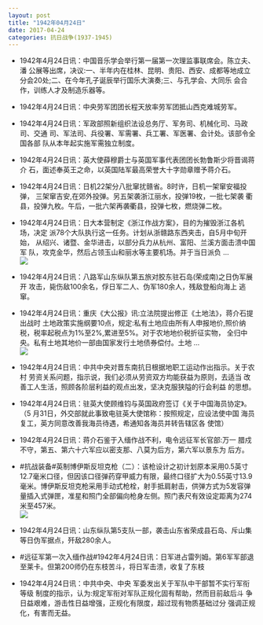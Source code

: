 ```yaml
---
layout: post
title: "1942年04月24日"
date: 2017-04-24
categories: 抗日战争(1937-1945)
---
```


<meta name="referrer" content="no-referrer" />

- 1942年4月24日讯：中国音乐学会举行第一届第一次理监事联席会。陈立夫、潘 公展等出席，决议:一、半年内在桂林、昆明、贵阳、西安、成都等地成立 分会20处;二、在今年孔子诞辰举行国乐大演奏;三、与孔学会、大同乐 会合作，训练人才及制造乐器等。 

- 1942年4月24日讯：中央劳军团团长程天放率劳军团抵山西克难城劳军。 

- 1942年4月24日讯：军政部照新组织法设总务厅、军务司、机械化司、马政司、交通 司、军法司、兵役署、军需署、兵工署、军医署、会计处。该部令全国各部 队从本年起实施军需独立制度。 

- 1942年4月24日讯：英大使薛穆爵士与英国军事代表团团长勃鲁斯少将晋谒蒋介 石，面述奉英王之命，以英国陆军最高荣誉大十字勋章赠予蒋介石。 

- 1942年4月24日讯：日机22架分八批窜扰赣省。8时许，日机一架窜安福投弹， 三架窜吉安,在郊外投弹。另五架袭浙江丽水，投弹19枚，一批七架袭 衢县，投弹九枚。午后，一批六架再袭衢县，投弹七枚，燃烧弹二枚。 

- 1942年4月24日讯：日大本营制定《浙江作战方案》，目的为摧毁浙江各机场，决定 派78个大队执行这一任务。计划从浙赣路东西夹击，自5月中旬开始， 从绍兴、诸暨、金华进击，以部分兵力从杭州、富阳、兰溪方面击溃中国军 队，攻克金华，然后占领玉山和丽水等主要机场。并于当日派负 ... <br/><img src="https://wx4.sinaimg.cn/large/aca367d8ly1fexttg7hd4j20c809zaa4.jpg" />

- 1942年4月24日讯：八路军山东纵队第五旅对胶东驻石岛(荣成南)之日伪军展开 攻击，毙伤敌100余名，俘日军二人、伪军180余人，残敌登船向海上 逃窜。 

- 1942年4月24日讯：重庆《大公报》讯:立法院提出修正《土地法》，蒋介石提出战时 土地政策实施纲要10点，规定:私有土地应由所有人申报地价,照价纳 税，税率起税点为1%至2%,累进至5%。对于农地地价税折征实物， 全归中央。私有土地其地价一部由国家发行土地债券偿付。土地 ... <br/><img src="https://wx2.sinaimg.cn/large/aca367d8ly1fexqd50wqaj20c809zglp.jpg" />

- 1942年4月24日讯：中共中央对晋东南抗日根据地职工运动作出指示。关于农村 劳资关系问题，指示说，我们必须从劳资双方均能获益为原则，去适当 改善工人生活，照顾各阶层利益的观点出发，坚决克服狭隘的行会利益 的思想。 

- 1942年4月24日讯：驻英大使顾维钧与英国政府签订《关于中国海员协定》。（5 月31日，外交部就此事致电驻英大使馆称：按照规定，应设法使中国 海员复工，英方同意改善我海员待遇，希通知各海员并转告辖区各 使馆） 

- 1942年4月24日讯：蒋介石鉴于入缅作战不利，电令远征军长官部:万一 腊戍不守，第五、第六十六军应以密支那、八莫为后方，第六军以景东为 后方。 

- #抗战装备#英制博伊斯反坦克枪（二）：该枪设计之初计划原本采用0.5英寸12.7毫米口径，但因该口径弹药穿甲威力有限，最终口径扩大为0.55英寸13.9毫米。博伊斯反坦克枪采用手动式枪栓，射手抵肩射击，供弹方式为5发容弹量插入式弹匣，准星和照门全部偏向枪身左侧。照门表尺有效设定距离为274米至457米。 <br/><img src="https://wx3.sinaimg.cn/large/aca367d8ly1fexjet1vc7j20fr0smteu.jpg" />

- 1942年4月24日讯：山东纵队第5支队一部，袭击山东省荣成县石岛、斥山集等日伪军据点，歼敌280余人。 

- #远征军第一次入缅作战#1942年4月24日讯：日军进占雷列姆。第6军军部退至莱卡。但第200师仍在东枝苦斗，将日军击溃，收复了东枝 

- 1942年4月24日讯：中共中央、中央 军委发出关于军队中干部暂不实行军衔等级 制度的指示，认为:规定军衔对军队正规化固有帮助，然而目前敌后斗 争日益艰难，游击性日益增强，正规化有限度，超过现有物质基础过分 强调正规化，有害而无益。 

